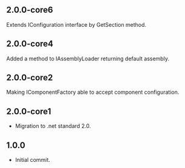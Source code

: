 ﻿## 2.0.0-core6
  Extends IConfiguration interface by GetSection method.

## 2.0.0-core4
  Added a method to IAssemblyLoader returning default assembly.

## 2.0.0-core2
  Making IComponentFactory able to accept component configuration.

## 2.0.0-core1
 - Migration to .net standard 2.0.

## 1.0.0
 - Initial commit.
